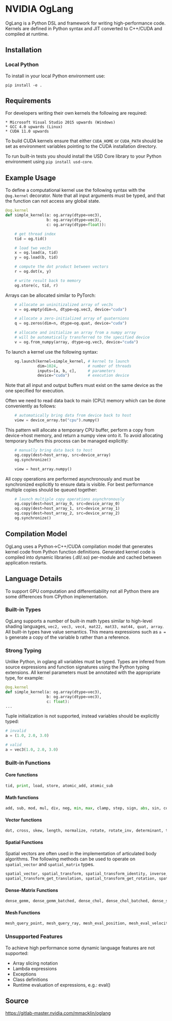 # NVIDIA OgLang

OgLang is a Python DSL and framework for writing high-performance code. Kernels are defined in Python syntax and JIT converted to C++/CUDA and compiled at runtime.

##  Installation

### Local Python


To install in your local Python environment use:

    pip install -e .


## Requirements

For developers writing their own kernels the following are required:

    * Microsoft Visual Studio 2015 upwards (Windows)
    * GCC 4.0 upwards (Linux)
    * CUDA 11.0 upwards

To build CUDA kernels ensure that either `CUDA_HOME` or `CUDA_PATH` should be set as environment variables pointing to the CUDA installation directory.

To run built-in tests you should install the USD Core library to your Python environment using `pip install usd-core`.

## Example Usage

To define a computational kernel use the following syntax with the `@og.kernel` decorator. Note that all input arguments must be typed, and that the function can not access any global state.

```python
@og.kernel
def simple_kernel(a: og.array(dtype=vec3),
                  b: og.array(dtype=vec3),
                  c: og.array(dtype=float)):

    # get thread index
    tid = og.tid()

    # load two vec3s
    x = og.load(a, tid)
    y = og.load(b, tid)

    # compute the dot product between vectors
    r = og.dot(x, y)

    # write result back to memory
    og.store(c, tid, r)
```

Arrays can be allocated similar to PyTorch:

```python
    # allocate an uninitizalized array of vec3s
    v = og.empty(dim=n, dtype=og.vec3, device="cuda")

    # allocate a zero-initialized array of quaternions    
    q = og.zeros(dim=n, dtype=og.quat, device="cuda")

    # allocate and initialize an array from a numpy array
    # will be automatically transferred to the specified device
    v = og.from_numpy(array, dtype=og.vec3, device="cuda")
```

To launch a kernel use the following syntax:

```python
    og.launch(kernel=simple_kernel, # kernel to launch
              dim=1024,             # number of threads
              inputs=[a, b, c],     # parameters
              device="cuda")        # execution device

```

Note that all input and output buffers must exist on the same device as the one specified for execution.

Often we need to read data back to main (CPU) memory which can be done conveniently as follows:

```python
    # automatically bring data from device back to host
    view = device_array.to("cpu").numpy()
```

This pattern will allocate a temporary CPU buffer, perform a copy from device->host memory, and return a numpy view onto it. To avoid allocating temporary buffers this process can be managed explicitly:

```python
    # manually bring data back to host
    og.copy(dest=host_array, src=device_array)
    og.synchronize()

    view = host_array.numpy()
```

All copy operations are performed asynchronously and must be synchronized explicitly to ensure data is visible. For best performance multiple copies should be queued together:

```python
    # launch multiple copy operations asynchronously
    og.copy(dest=host_array_0, src=device_array_0)
    og.copy(dest=host_array_1, src=device_array_1)
    og.copy(dest=host_array_2, src=device_array_2)
    og.synchronize()
```

## Compilation Model

OgLang uses a Python->C++/CUDA compilation model that generates kernel code from Python function definitions. Generated kernel code is compiled into dynamic libraries (.dll/.so) per-module and cached between application restarts.

## Language Details

To support GPU computation and differentiability not all Python there are some differences from CPython implementation. 

### Built-in Types

OgLang supports a number of built-in math types similar to high-level shading languages, `vec2, vec3, vec4, mat22, mat33, mat44, quat, array`. All built-in types have value semantics. This means expressions such as `a = b` generate a copy of the variable b rather than a reference.

### Strong Typing

Unlike Python, in oglang all variables must be typed. Types are infered from source expressions and function signatures using the Python typing extensions. All kernel parameters must be annotated with the appropriate type, for example:

```python
@og.kernel
def simple_kernel(a: og.array(dtype=vec3),
                  b: og.array(dtype=vec3),
                  c: float):
...
```

Tuple initialization is not supported, instead variables should be explicitly typed:

```python
# invalid
a = (1.0, 2.0, 3.0)        

# valid
a = vec3(1.0, 2.0, 3.0) 
```
### Built-in Functions

#### Core functions

```python
tid, print, load, store, atomic_add, atomic_sub
```

#### Math functions

```python
add, sub, mod, mul, div, neg, min, max, clamp, step, sign, abs, sin, cos, acos, sqrt, select
```

#### Vector functions

```python
dot, cross, skew, length, normalize, rotate, rotate_inv, determinant, transpose, vec3, quat, quat_identity, quat_from_axis_angle, mat22, mat33, mat44, transform_point, transform_vector
```

#### Spatial Functions

Spatial vectors are often used in the implementation of articulated body algorithms. The following methods can be used to operate on `spatial_vector` and `spatial_matrix` types.

```python
spatial_vector, spatial_transform, spatial_transform_identity, inverse, 
spatial_transform_get_translation, spatial_transform_get_rotation, spatial_transform_multiply, spatial_adjoint, spatial_dot, spatial_cross, spatial_cross_dual, spatial_transform_point, spatial_transform_vector, spatial_top, spatial_bottom, spatial_jacobian, spatial_mass
```

#### Dense-Matrix Functions

```python
dense_gemm, dense_gemm_batched, dense_chol, dense_chol_batched, dense_subs, dense_solve, dense_solve_batched
```

#### Mesh Functions

```python
mesh_query_point, mesh_query_ray, mesh_eval_position, mesh_eval_velocity
```

### Unsupported Features

To achieve high performance some dynamic language features are not supported:

* Array slicing notation
* Lambda expressions
* Exceptions
* Class definitions
* Runtime evaluation of expressions, e.g.: eval()

## Source

https://gitlab-master.nvidia.com/mmacklin/oglang


